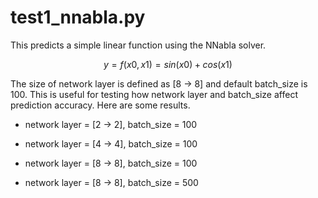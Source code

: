# test1_nnabla.py

This predicts a simple linear function using the NNabla solver.

```math
y = f(x0, x1) = sin(x0) + cos(x1)
```

The size of network layer is defined as [8 -> 8] and default batch_size is 100.
This is useful for testing how network layer and batch_size affect prediction accuracy.
Here are some results.

- network layer = [2 -> 2], batch_size = 100

- network layer = [4 -> 4], batch_size = 100

- network layer = [8 -> 8], batch_size = 100

- network layer = [8 -> 8], batch_size = 500
